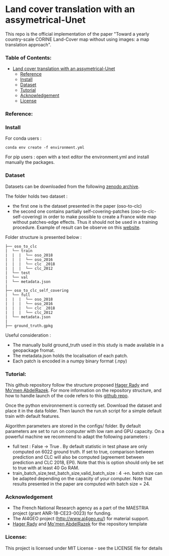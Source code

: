 # Land cover translation with an assymetrical-Unet

This repo is the official implementation of the paper "Toward a yearly country-scale CORINE Land-Cover map without using images: a map translation approach". 

### Table of Contents: 
- [Land cover translation with an assymetrical-Unet](#land-cover-translation-with-an-assymetrical-unet)
    - [Reference](#reference)
    - [Install](#install)
    - [Dataset](#dataset)
    - [Tutorial](#tutorial)
    - [Acknowledgement](#future-work)
    - [License](#license)
    
### Reference:



### Install

For conda users :

```
conda env create -f environment.yml
```

 For pip users : open with a text editor the environment.yml and install manually the packages.

### Dataset

Datasets can be downloaded from the following [zenodo archive](https://lien_vers_zenodo). 

The folder holds two dataset : 

- the first one is the dataset presented in the paper (oso-to-clc) 
- the second one contains partially self-covering-patches (oso-to-clc-self-covering) in order to make possible to create a France wide map without patches-edge effects. Thus it should not be used in a training procedure. Example of result can be observe on this [website]().

Folder structure is presented below :

```
├── oso_to_clc
|  └── train
|  |  |  └── oso_2018
|  |  |  └── oso_2016
|  |  |  └── clc _2018
|  |  |  └── clc_2012
|  └── test
|  └── val
|  └── metadata.json
|
├── oso_to_clc_self_covering
|  └── full
|  |  |  └── oso_2018
|  |  |  └── oso_2016
|  |  |  └── clc _2018
|  |  |  └── clc_2012
|  └── metadata.json
|
├── ground_truth.gpkg
```

Useful consideration :

- The manually build ground_truth used in this study is made available in a geopackage fromat. 
- The metadata.json holds the localisation of each patch.
- Each patch is encoded in a numpy binary format (.npy)

### Tutorial:
This github repository follow the structure proposed [Hager Rady](https://github.com/hagerrady13/) and [Mo'men AbdelRazek](https://github.com/moemen95). For more information on the repository structure, and how to handle launch of the code refers to this [github repo](https://github.com/moemen95/Pytorch-Project-Template).

Once the python environnement is correctly set. Download the dataset and place it in the data folder. Then launch the run.sh script for a simple default train with default features.

Algorithm parameters are stored in the configs/ folder. By default parameters are set to run on computer with low ram and GPU capacity. On a powerful machine we recommend to adapt the following parameters :

- full test : False -> True . By default statistic in test phase are only computed on 6022 ground truth. If set to true, comparison between prediction and CLC will also be computed (agreement between prediction and CLC 2018, EPI). Note that this is option should only be set to true with at least 40 Go RAM.
- train_batch_size,test_batch_size,valid_batch_size : 4 ->n. batch size can be adapted depending on the capacity of your computer. Note that results presented in the paper are computed with batch size = 24.

### Acknowledgement
* The French National Research agency as a part of the MAESTRIA project (grant ANR-18-CE23-0023) for funding.
* The AI4GEO project (http://www.ai4geo.eu/) for material support.
* [Hager Rady](https://github.com/hagerrady13/) and [Mo'men AbdelRazek](https://github.com/moemen95) for the repository template


### License:
This project is licensed under MIT License - see the LICENSE file for details
